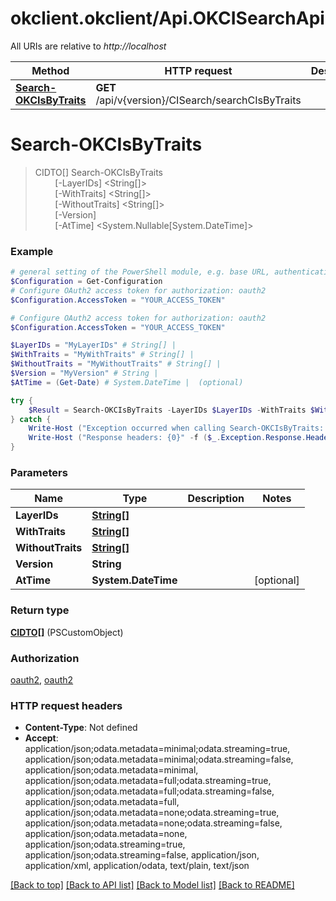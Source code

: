 # okclient.okclient/Api.OKCISearchApi

All URIs are relative to *http://localhost*

Method | HTTP request | Description
------------- | ------------- | -------------
[**Search-OKCIsByTraits**](OKCISearchApi.md#Search-OKCIsByTraits) | **GET** /api/v{version}/CISearch/searchCIsByTraits | 


<a name="Search-OKCIsByTraits"></a>
# **Search-OKCIsByTraits**
> CIDTO[] Search-OKCIsByTraits<br>
> &nbsp;&nbsp;&nbsp;&nbsp;&nbsp;&nbsp;&nbsp;&nbsp;[-LayerIDs] <String[]><br>
> &nbsp;&nbsp;&nbsp;&nbsp;&nbsp;&nbsp;&nbsp;&nbsp;[-WithTraits] <String[]><br>
> &nbsp;&nbsp;&nbsp;&nbsp;&nbsp;&nbsp;&nbsp;&nbsp;[-WithoutTraits] <String[]><br>
> &nbsp;&nbsp;&nbsp;&nbsp;&nbsp;&nbsp;&nbsp;&nbsp;[-Version] <String><br>
> &nbsp;&nbsp;&nbsp;&nbsp;&nbsp;&nbsp;&nbsp;&nbsp;[-AtTime] <System.Nullable[System.DateTime]><br>



### Example
```powershell
# general setting of the PowerShell module, e.g. base URL, authentication, etc
$Configuration = Get-Configuration
# Configure OAuth2 access token for authorization: oauth2
$Configuration.AccessToken = "YOUR_ACCESS_TOKEN"

# Configure OAuth2 access token for authorization: oauth2
$Configuration.AccessToken = "YOUR_ACCESS_TOKEN"

$LayerIDs = "MyLayerIDs" # String[] | 
$WithTraits = "MyWithTraits" # String[] | 
$WithoutTraits = "MyWithoutTraits" # String[] | 
$Version = "MyVersion" # String | 
$AtTime = (Get-Date) # System.DateTime |  (optional)

try {
    $Result = Search-OKCIsByTraits -LayerIDs $LayerIDs -WithTraits $WithTraits -WithoutTraits $WithoutTraits -Version $Version -AtTime $AtTime
} catch {
    Write-Host ("Exception occurred when calling Search-OKCIsByTraits: {0}" -f ($_.ErrorDetails | ConvertFrom-Json))
    Write-Host ("Response headers: {0}" -f ($_.Exception.Response.Headers | ConvertTo-Json))
}
```

### Parameters

Name | Type | Description  | Notes
------------- | ------------- | ------------- | -------------
 **LayerIDs** | [**String[]**](String.md)|  | 
 **WithTraits** | [**String[]**](String.md)|  | 
 **WithoutTraits** | [**String[]**](String.md)|  | 
 **Version** | **String**|  | 
 **AtTime** | **System.DateTime**|  | [optional] 

### Return type

[**CIDTO[]**](CIDTO.md) (PSCustomObject)

### Authorization

[oauth2](../README.md#oauth2), [oauth2](../README.md#oauth2)

### HTTP request headers

 - **Content-Type**: Not defined
 - **Accept**: application/json;odata.metadata=minimal;odata.streaming=true, application/json;odata.metadata=minimal;odata.streaming=false, application/json;odata.metadata=minimal, application/json;odata.metadata=full;odata.streaming=true, application/json;odata.metadata=full;odata.streaming=false, application/json;odata.metadata=full, application/json;odata.metadata=none;odata.streaming=true, application/json;odata.metadata=none;odata.streaming=false, application/json;odata.metadata=none, application/json;odata.streaming=true, application/json;odata.streaming=false, application/json, application/xml, application/odata, text/plain, text/json

[[Back to top]](#) [[Back to API list]](../README.md#documentation-for-api-endpoints) [[Back to Model list]](../README.md#documentation-for-models) [[Back to README]](../README.md)

